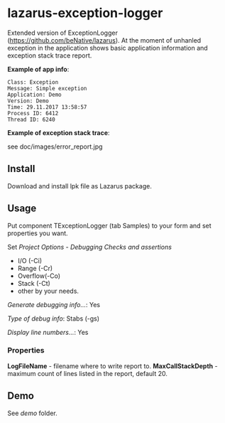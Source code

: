 # lazarus-exception-logger
Extended version of ExceptionLogger (https://github.com/beNative/lazarus).
At the moment of unhanled exception in the application shows basic application information and exception stack trace report.

**Example of app info**:

    Class: Exception
    Message: Simple exception
    Application: Demo
    Version: Demo
    Time: 29.11.2017 13:58:57
    Process ID: 6412
    Thread ID: 6240
    
**Example of exception stack trace**:

see doc/images/error_report.jpg

## Install 

Download and install lpk file as Lazarus package.

## Usage

Put component TExceptionLogger (tab Samples) to your form and set properties you want.

Set *Project Options - Debugging* 
*Checks and assertions*
 
* I/O (-Ci)
* Range (-Cr)
* Overflow(-Co)
* Stack (-Ct)
* other by your needs.

*Generate debugging info...*: Yes

*Type of debug info*: Stabs (-gs)

*Display line numbers...*: Yes


### Properties 

**LogFileName** - filename where to write report to.
**MaxCallStackDepth** - maximum count of lines listed in the report, default 20.

## Demo 

See *demo* folder.



